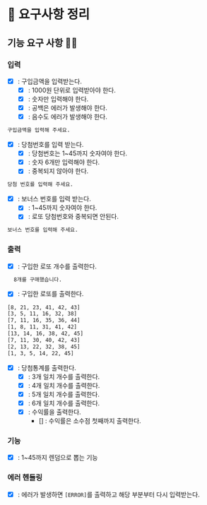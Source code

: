 # 📘 요구사항 정리

## 기능 요구 사항 🐱‍🐉

### 입력 
- [x] : 구입금액을 입력받는다.
  - [x] : 1000원 단위로 입력받아야 한다.
  - [x] : 숫자만 입력해야 한다.
  - [x] : 공백은 에러가 발생해야 한다.
  - [x] : 음수도 에러가 발생해야 한다.
``` bash
구입금액을 입력해 주세요.
```

- [x] : 당첨번호를 입력 받는다.
  - [x] : 당첨번호는 1~45까지 숫자여야 한다.
  - [x] : 숫자 6개만 입력해야 한다.
  - [x] : 중복되지 않아야 한다.
``` bash
당첨 번호를 입력해 주세요.
```

- [x] : 보너스 번호를 입력 받는다.
  - [x] : 1~45까지 숫자여야 한다.
  - [x] : 로또 당첨번호와 중복되면 안된다.
``` bash
보너스 번호를 입력해 주세요.
```

### 출력
- [x] : 구입한 로또 개수를 출력한다.
``` bash
  8개를 구매했습니다.
```
- [x] : 구입한 로또를 출력한다.
``` bash
[8, 21, 23, 41, 42, 43]
[3, 5, 11, 16, 32, 38]
[7, 11, 16, 35, 36, 44]
[1, 8, 11, 31, 41, 42]
[13, 14, 16, 38, 42, 45]
[7, 11, 30, 40, 42, 43]
[2, 13, 22, 32, 38, 45]
[1, 3, 5, 14, 22, 45]
```

- [x] : 당첨통계를 출력한다.
  - [x] : 3개 일치 개수를 출력한다.
  - [x] : 4개 일치 개수를 출력한다.
  - [x] : 5개 일치 개수를 출력한다.
  - [x] : 6개 일치 개수를 출력한다.
  - [x] : 수익률을 출력한다.
    - [] : 수익률은 소수점 첫째까지 출력한다.

### 기능
- [x] : 1~45까지 렌덤으로 뽑는 기능

### 에러 헨들링
- [x] : 에러가 발생하면 `[ERROR]`를 출력하고 해당 부분부터 다시 입력받는다.
